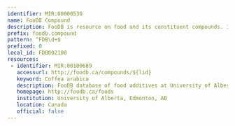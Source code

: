```yaml
---
identifier: MIR:00000530
name: FooDB Compound
description: FooDB is resource on food and its constituent compounds. It includes data on the compound’s nomenclature, its description, information on its structure, chemical class, its physico-chemical data, its food source(s), its color, its aroma, its taste, its physiological effect, presumptive health effects (from published studies), and concentrations in various foods. This collection references compounds.
prefix: foodb.compound
pattern: ^FDB\d+$
prefixed: 0
local_id: FDB002100
resources:
 - identifier: MIR:00100689
   accessurl: http://foodb.ca/compounds/${lid}
   keyword: Coffea arabica
   description: FooDB database of food additives at University of Alberta
   homepage: http://foodb.ca/foods
   institution: University of Alberta, Edmonton, AB
   location: Canada
   official: false
---
```

